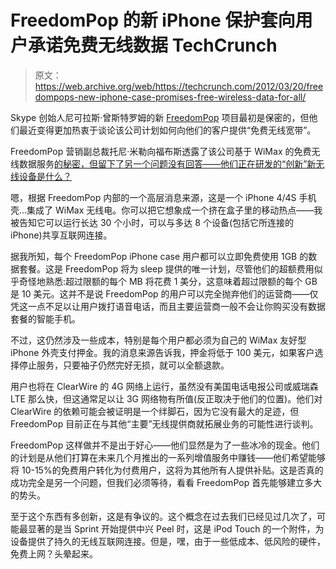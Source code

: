 # FreedomPop 的新 iPhone 保护套向用户承诺免费无线数据 TechCrunch

> 原文：<https://web.archive.org/web/https://techcrunch.com/2012/03/20/freedompops-new-iphone-case-promises-free-wireless-data-for-all/>

Skype 创始人尼可拉斯·曾斯特罗姆的新 [FreedomPop](https://web.archive.org/web/20221206003329/https://beta.techcrunch.com/2011/12/08/meet-niklas-zennstroms-new-mysterious-free-broadband-venture-freedompop/) 项目最初是保密的，但他们最近变得更加热衷于谈论该公司计划如何向他们的客户提供“免费无线宽带”。

FreedomPop 营销副总裁托尼·米勒向福布斯透露了该公司基于 WiMax 的免费无线数据服务[的秘密，但留下了另一个问题没有回答——他们正在研发的“创新”新无线设备是什么？](https://web.archive.org/web/20221206003329/http://www.forbes.com/sites/elizabethwoyke/2012/02/09/freedompop-explains-how-it-will-offer-free-national-broadband-starting-this-summer/)

嗯，根据 FreedomPop 内部的一个高层消息来源，这是一个 iPhone 4/4S 手机壳…集成了 WiMax 无线电。你可以把它想象成一个挤在盒子里的移动热点——我被告知它可以运行长达 30 个小时，可以与多达 8 个设备(包括它所连接的 iPhone)共享互联网连接。

据我所知，每个 FreedomPop iPhone case 用户都可以立即免费使用 1GB 的数据套餐。这是 FreedomPop 将为 sleep 提供的唯一计划，尽管他们的超额费用似乎奇怪地熟悉:超过限额的每个 MB 将花费 1 美分，这意味着超过限额的每个 GB 是 10 美元。这并不是说 FreedomPop 的用户可以完全抛弃他们的运营商——仅凭这一点不足以让用户拨打语音电话，而且主要运营商一般不会让你购买没有数据套餐的智能手机。

不过，这仍然涉及一些成本，特别是每个用户都必须为自己的 WiMax 友好型 iPhone 外壳支付押金。我的消息来源告诉我，押金将低于 100 美元，如果客户选择停止服务，只要袖子仍然完好无损，就可以全额退款。

用户也将在 ClearWire 的 4G 网络上运行，虽然没有美国电话电报公司或威瑞森 LTE 那么快，但这通常足以让 3G 网络物有所值(反正取决于他们的位置)。他们对 ClearWire 的依赖可能会被证明是一个绊脚石，因为它没有最大的足迹，但 FreedomPop 目前正在与其他“主要”无线提供商就拓展业务的可能性进行谈判。

FreedomPop 这样做并不是出于好心——他们显然是为了一些冰冷的现金。他们的计划是从他们打算在未来几个月推出的一系列增值服务中赚钱——他们希望能够将 10-15%的免费用户转化为付费用户，这将为其他所有人提供补贴。这是否真的成功完全是另一个问题，但我们必须等待，看看 FreedomPop 首先能够建立多大的势头。

至于这个东西有多创新，这是有争议的。这个概念在过去我们已经见过几次了，可能最显著的是当 Sprint 开始提供中兴 Peel 时，这是 iPod Touch 的一个附件，为设备提供了持久的无线互联网连接。但是，嘿，由于一些低成本、低风险的硬件，免费上网？头晕起来。